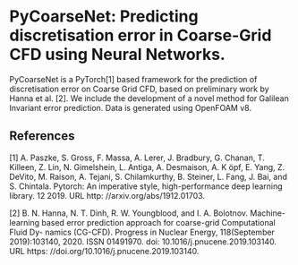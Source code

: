 # PyCoarseNet: Predicting discretisation error in Coarse-Grid CFD using Neural Networks.

PyCoarseNet is a PyTorch[1] based framework for the prediction of discretisation error on Coarse Grid CFD, based on preliminary work by Hanna et al. [2]. We include the development of a novel method for Galilean Invariant error prediction. Data is generated using OpenFOAM v8.


## References
[1] A. Paszke, S. Gross, F. Massa, A. Lerer, J. Bradbury, G. Chanan, T. Killeen, Z. Lin,
N. Gimelshein, L. Antiga, A. Desmaison, A. K ̈opf, E. Yang, Z. DeVito, M. Raison,
A. Tejani, S. Chilamkurthy, B. Steiner, L. Fang, J. Bai, and S. Chintala. Pytorch:
An imperative style, high-performance deep learning library. 12 2019. URL http:
//arxiv.org/abs/1912.01703.

[2] B. N. Hanna, N. T. Dinh, R. W. Youngblood, and I. A. Bolotnov. Machine-
learning based error prediction approach for coarse-grid Computational Fluid Dy-
namics (CG-CFD). Progress in Nuclear Energy, 118(September 2019):103140,
2020. ISSN 01491970. doi: 10.1016/j.pnucene.2019.103140. URL https:
//doi.org/10.1016/j.pnucene.2019.103140.
